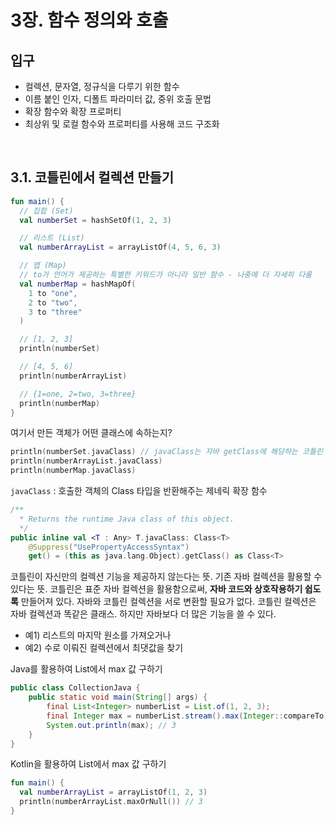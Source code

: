 # 3장. 함수 정의와 호출

## 입구

* 컬렉션, 문자열, 정규식을 다루기 위한 함수
* 이름 붙인 인자, 디폴트 파라미터 값, 중위 호출 문법
* 확장 함수와 확장 프로퍼티
* 최상위 및 로컬 함수와 프로퍼티를 사용해 코드 구조화


<br/>

## 3.1. 코틀린에서 컬렉션 만들기


```kotlin
fun main() {
  // 집합 (Set)
  val numberSet = hashSetOf(1, 2, 3)

  // 리스트 (List)
  val numberArrayList = arrayListOf(4, 5, 6, 3)

  // 맵 (Map)
  // to가 언어가 제공하는 특별한 키워드가 아니라 일반 함수 - 나중에 더 자세히 다룸
  val numberMap = hashMapOf(
    1 to "one",
    2 to "two",
    3 to "three"
  )

  // [1, 2, 3]
  println(numberSet)

  // [4, 5, 6]
  println(numberArrayList)

  // {1=one, 2=two, 3=three}
  println(numberMap)
}
```

여기서 만든 객체가 어떤 클래스에 속하는지?

```kotlin
println(numberSet.javaClass) // javaClass는 자바 getClass에 해당하는 코틀린 코드
println(numberArrayList.javaClass)
println(numberMap.javaClass)
```

`javaClass` : 호출한 객체의 Class 타입을 반환해주는 제네릭 확장 함수


```kotlin
/**
  * Returns the runtime Java class of this object.
  */
public inline val <T : Any> T.javaClass: Class<T>
    @Suppress("UsePropertyAccessSyntax")
    get() = (this as java.lang.Object).getClass() as Class<T>
```

코틀린이 자신만의 컬렉션 기능을 제공하지 않는다는 뜻. 기존 자바 컬렉션을 활용할 수 있다는 뜻.
코틀린은 표준 자바 컬렉션을 활용함으로써, **자바 코드와 상호작용하기 쉽도록** 만들어져 있다.
자바와 코틀린 컬렉션을 서로 변환할 필요가 없다.
코틀린 컬렉션은 자바 컬렉션과 똑같은 클래스. 하지만 자바보다 더 많은 기능을 쓸 수 있다.

* 예1) 리스트의 마지막 원소를 가져오거나
* 예2) 수로 이뤄진 컬렉션에서 최댓값을 찾기 

Java를 활용하여 List에서 max 값 구하기

```java
public class CollectionJava {
    public static void main(String[] args) {
        final List<Integer> numberList = List.of(1, 2, 3);
        final Integer max = numberList.stream().max(Integer::compareTo).get();
        System.out.println(max); // 3
    }
}
```

Kotlin을 활용하여 List에서 max 값 구하기

```kotlin
fun main() {
  val numberArrayList = arrayListOf(1, 2, 3)
  println(numberArrayList.maxOrNull()) // 3
}
```

<br/>




<br/>
<br/>
<br/>
<br/>
<br/>
<br/>
<br/>
<br/>
<br/>